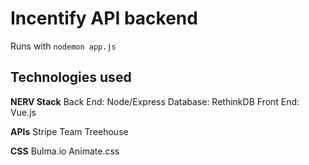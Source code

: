 # Incentify API backend

Runs with `nodemon app.js`

## Technologies used
**NERV Stack**
Back End: Node/Express
Database: RethinkDB
Front End: Vue.js

**APIs**
Stripe
Team Treehouse

**CSS**
Bulma.io
Animate.css